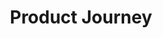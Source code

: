 ---
title: Product Journey
summary: Dairy on product building & learning journey.
description: This is the subsection for the thoughts i have on building product.
---